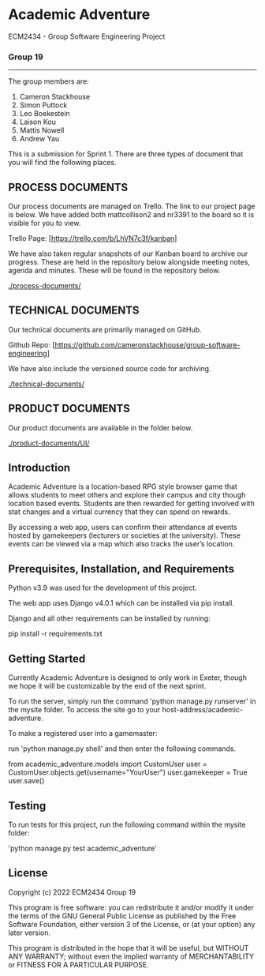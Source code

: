 # Academic Adventure

ECM2434 - Group Software Engineering Project

### Group 19
___

The group members are:

1. Cameron Stackhouse
2. Simon Puttock
3. Leo Boekestein
4. Laison Kou
5. Mattis Nowell
6. Andrew Yau

This is a submission for Sprint 1. 
There are three types of document that you will find the following places.

## PROCESS DOCUMENTS
Our process documents are managed on Trello. The link to our project page is below. 
We have added both mattcollison2 and nr3391 to the board so it is visible for you to view.

Trello Page: [https://trello.com/b/LhVN7c3f/kanban]

We have also taken regular snapshots of our Kanban board to archive our progress. 
These are held in the repository below alongside meeting notes, agenda and minutes. 
These will be found in the repository below.

[./process-documents/](./process-documents/)


## TECHNICAL DOCUMENTS
Our technical documents are primarily managed on GitHub.

Github Repo: [https://github.com/cameronstackhouse/group-software-engineering]

We have also include the versioned source code for archiving.

[./technical-documents/](./technical-documents/)

## PRODUCT DOCUMENTS

Our product documents are available in the folder below.

[./product-documents/UI/](./product-documents/UI/)

## Introduction

Academic Adventure is a location-based RPG style browser game that allows students to meet 
others and explore their campus and city though location based events. Students are then 
rewarded for getting involved with stat changes and a virtual currency that they can spend 
on rewards.

By accessing a web app, users can confirm their attendance at events hosted by gamekeepers 
(lecturers or societies at the university). These events can be viewed via a map which also 
tracks the user’s location.


## Prerequisites, Installation, and Requirements

Python v3.9 was used for the development of this project.

The web app uses Django v4.0.1 which can be installed via pip install.

Django and all other requirements can be installed by running: 

pip install -r requirements.txt

## Getting Started

Currently Academic Adventure is designed to only work in Exeter, though we hope it will be
customizable by the end of the next sprint.

To run the server, simply run the command 'python manage.py runserver' in the mysite folder.
To access the site go to your host-address/academic-adventure.

To make a registered user into a gamemaster:

run 'python manage.py shell' and then enter the following commands.

from academic_adventure.models import CustomUser
user = CustomUser.objects.get(username="YourUser")
user.gamekeeper = True
user.save()

## Testing

To run tests for this project, run the following command within the mysite folder:

'python manage.py test academic_adventure'

## License

Copyright (c) 2022 ECM2434 Group 19

This program is free software: you can redistribute it and/or modify it under the terms of 
the GNU General Public License as published by the Free Software Foundation, either version 
3 of the License, or (at your option) any later version.

This program is distributed in the hope that it will be useful, but WITHOUT ANY WARRANTY; 
without even the implied warranty of MERCHANTABILITY or FITNESS FOR A PARTICULAR PURPOSE.
